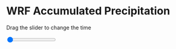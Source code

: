 <h1>WRF Accumulated Precipitation</h1>
<p>Drag the slider to change the time</p>

<div class="slidecontainer">
<input oninput='setImage(this)' class="slider" type="range" min="0" max="17" value="0" step="1" />
<img id='img'/>
</div>

<script>
var img = document.getElementById('img');
var img_array = ['/assets/images/wrf/r_wrfout_d01_2020-02-13_12:00:00.png',
'/assets/images/wrf/r_wrfout_d01_2020-02-13_13:00:00.png',
'/assets/images/wrf/r_wrfout_d01_2020-02-13_14:00:00.png',
'/assets/images/wrf/r_wrfout_d01_2020-02-13_15:00:00.png',
'/assets/images/wrf/r_wrfout_d01_2020-02-13_16:00:00.png',
'/assets/images/wrf/r_wrfout_d01_2020-02-13_17:00:00.png',
'/assets/images/wrf/r_wrfout_d01_2020-02-13_18:00:00.png',
'/assets/images/wrf/r_wrfout_d01_2020-02-13_19:00:00.png',
'/assets/images/wrf/r_wrfout_d01_2020-02-13_20:00:00.png',
'/assets/images/wrf/r_wrfout_d01_2020-02-13_21:00:00.png',
'/assets/images/wrf/r_wrfout_d01_2020-02-13_22:00:00.png',
'/assets/images/wrf/r_wrfout_d01_2020-02-13_23:00:00.png',
'/assets/images/wrf/r_wrfout_d01_2020-02-14_00:00:00.png',
'/assets/images/wrf/r_wrfout_d01_2020-02-14_01:00:00.png',
'/assets/images/wrf/r_wrfout_d01_2020-02-14_02:00:00.png',
'/assets/images/wrf/r_wrfout_d01_2020-02-14_03:00:00.png',
'/assets/images/wrf/r_wrfout_d01_2020-02-14_04:00:00.png',];
function setImage(obj)
{
        var value = obj.value;
        img.src = img_array[value];

}
</script>
